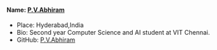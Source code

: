 #### Name: [P.V.Abhiram](https://github.com/Abhiram970)

- Place: Hyderabad,India
- Bio: Second year Computer Science and AI student at VIT Chennai.
- GitHub: [P.V.Abhiram](https://github.com/Abhiram970)
